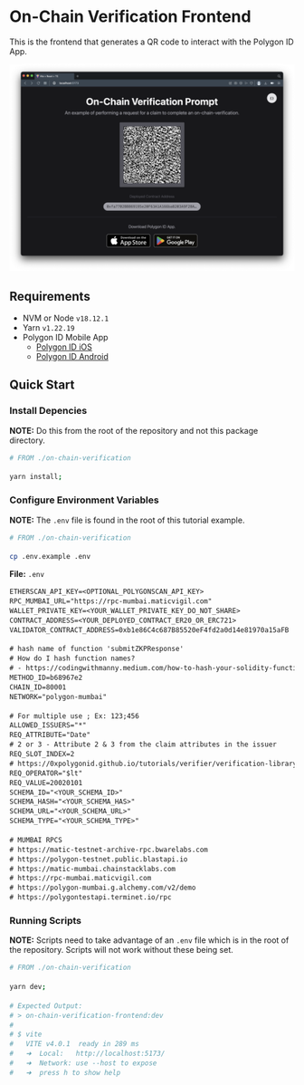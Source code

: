 # On-Chain Verification Frontend

This is the frontend that generates a QR code to interact with the Polygon ID App.

![../../README/on-chain-verification-frontend.png](../../README/on-chain-verification-frontend.png)

## Requirements

- NVM or Node `v18.12.1`
- Yarn `v1.22.19`
- Polygon ID Mobile App
    - [Polygon ID iOS](https://apps.apple.com/us/app/polygon-id/id1629870183)
    - [Polygon ID Android](https://play.google.com/store/apps/details?id=com.polygonid.wallet&gl=US)

## Quick Start

### Install Depencies

**NOTE:** Do this from the root of the repository and not this package directory.

```bash
# FROM ./on-chain-verification

yarn install;
```

### Configure Environment Variables

**NOTE:** The `.env` file is found in the root of this tutorial example.

```bash
# FROM ./on-chain-verification

cp .env.example .env
```

**File:** `.env`

```txt
ETHERSCAN_API_KEY=<OPTIONAL_POLYGONSCAN_API_KEY>
RPC_MUMBAI_URL="https://rpc-mumbai.maticvigil.com"
WALLET_PRIVATE_KEY=<YOUR_WALLET_PRIVATE_KEY_DO_NOT_SHARE>
CONTRACT_ADDRESS=<YOUR_DEPLOYED_CONTRACT_ER20_OR_ERC721>
VALIDATOR_CONTRACT_ADDRESS=0xb1e86C4c687B85520eF4fd2a0d14e81970a15aFB

# hash name of function 'submitZKPResponse'
# How do I hash function names?
# - https://codingwithmanny.medium.com/how-to-hash-your-solidity-function-names-in-etherjs-d1597eaad26
METHOD_ID=b68967e2 
CHAIN_ID=80001
NETWORK="polygon-mumbai"

# For multiple use ; Ex: 123;456
ALLOWED_ISSUERS="*"
REQ_ATTRIBUTE="Date"
# 2 or 3 - Attribute 2 & 3 from the claim attributes in the issuer
REQ_SLOT_INDEX=2
# https://0xpolygonid.github.io/tutorials/verifier/verification-library/zk-query-language/
REQ_OPERATOR="$lt"
REQ_VALUE=20020101
SCHEMA_ID="<YOUR_SCHEMA_ID>"
SCHEMA_HASH="<YOUR_SCHEMA_HAS>"
SCHEMA_URL="<YOUR_SCHEMA_URL>"
SCHEMA_TYPE="<YOUR_SCHEMA_TYPE>"

# MUMBAI RPCS
# https://matic-testnet-archive-rpc.bwarelabs.com
# https://polygon-testnet.public.blastapi.io
# https://matic-mumbai.chainstacklabs.com
# https://rpc-mumbai.maticvigil.com
# https://polygon-mumbai.g.alchemy.com/v2/demo
# https://polygontestapi.terminet.io/rpc
```

### Running Scripts

**NOTE:** Scripts need to take advantage of an `.env` file which is in the root of the repository.
Scripts will not work without these being set.

```bash
# FROM ./on-chain-verification

yarn dev;

# Expected Output:
# > on-chain-verification-frontend:dev
# 
# $ vite
#   VITE v4.0.1  ready in 289 ms
#   ➜  Local:   http://localhost:5173/
#   ➜  Network: use --host to expose
#   ➜  press h to show help
```